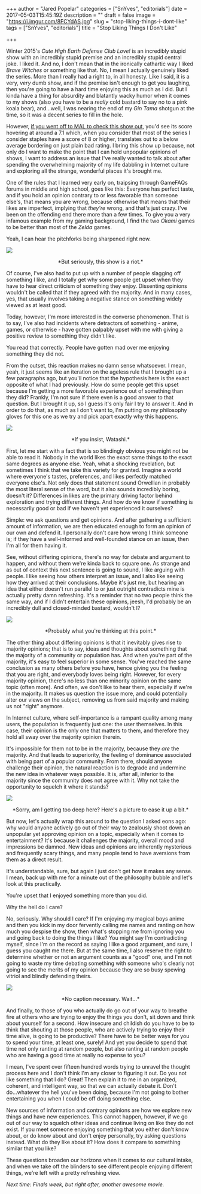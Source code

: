 +++
author = "Jared Popelar"
categories = ["SnYves", "editorials"]
date = 2017-05-03T15:45:19Z
description = ""
draft = false
image = "https://i.imgur.com/8FCYdAS.jpg"
slug = "stop-liking-things-i-dont-like"
tags = ["SnYves", "editorials"]
title = "Stop Liking Things I Don't Like"

+++


Winter 2015's *Cute High Earth Defense Club Love!* is an incredibly stupid show with an incredibly stupid premise and an incredibly stupid central joke. I liked it. And no, I don't mean that in the ironically cathartic way I liked *Brave Witches* or something like that. No, I mean I actually genuinely liked the series. More than I really had a right to, in all honesty. Like I said, it is a very, *very* dumb show, and if the premise isn't enough to get you laughing, then you're going to have a hard time enjoying this as much as I did. But I kinda have a thing for absurdity and blatantly wacky humor when it comes to my shows (also you have to be a *really* cold bastard to say no to a pink koala bear), and...well, I was nearing the end of my *Gin Tama* shotgun at the time, so it was a decent series to fill in the hole.

However, [if you went off to MAL to check this show out](https://myanimelist.net/anime/27727/Binan_Koukou_Chikyuu_Bouei-bu_LOVE), you'd see its score hovering at around a 7.1 which, when you consider that most of the series I consider staples have a score of 8 or higher, translates out to a below average bordering on just plain bad rating. I bring this show up because, not only do I want to make the point that I can hold unpopular opinions of shows, I want to address an issue that I've really wanted to talk about after spending the overwhelming majority of my life dabbling in Internet culture and exploring all the strange, wonderful places it's brought me.

One of the rules that I learned very early on, traipsing through GameFAQs forums in middle and high school, goes like this: Everyone has perfect taste, and if you hold an opinion contrary to or less favorable than someone else's, that means you are wrong, because otherwise that means that their likes are imperfect, implying that *they're* wrong, and that's just crazy. I've been on the offending end there more than a few times. To give you a very infamous example from my gaming background, I find the two *Okami* games to be better than most of the *Zelda* games. 

Yeah, I can hear the pitchforks being sharpened right now.

![](https://i.imgur.com/rGyZxLw.jpg)
<center>*But seriously, this show is a riot.*</center>

Of course, I've also had to put up with a number of people slagging off something I like, and I totally get why some people get upset when they have to hear direct criticism of something they enjoy. Dissenting opinions wouldn't be called that if they agreed with the majority. And in many cases, yes, that usually involves taking a negative stance on something widely viewed as at least good.

Today, however, I'm more interested in the converse phenomenon. That is to say, I've also had incidents where detractors of something - anime, games, or otherwise - have gotten palpably upset with me with giving a positive review to something they didn't like.

You read that correctly. People have gotten mad over me enjoying something they did not.

From the outset, this reaction makes no damn sense whatsoever. I mean, yeah, it just seems like an iteration on the ageless rule that I brought up a few paragraphs ago, but you'll notice that the hypothesis here is the exact opposite of what I had previously. How do some people get this upset because I'm getting a more favorable experience out of something than they did? Frankly, I'm not sure if there even is a good answer to that question. But I brought it up, so I guess it's only fair I try to answer it. And in order to do that, as much as I don't want to, I'm putting on my philosophy gloves for this one as we try and pick apart exactly why this happens.

![](https://i.imgur.com/qPNZgPz.jpg)
<center>*If you insist, Watashi.*</center>

First, let me start with a fact that is so blindingly obvious you might not be able to read it. Nobody in the world likes the exact same things to the exact same degrees as anyone else. Yeah, what a shocking revelation, but sometimes I think that we take this variety for granted. Imagine a world where everyone's tastes, preferences, and likes perfectly matched everyone else's. Not only does that statement sound Orwellian in probably the most literal sense of the word, but it also sounds incredibly boring, doesn't it? Differences in likes are the primary driving factor behind exploration and trying different things. And how do we know if something is necessarily good or bad if we haven't yet experienced it ourselves? 

Simple: we ask questions and get opinions. And after gathering a sufficient amount of information, we are then educated enough to form an opinion of our own and defend it. I personally don't care how wrong I think someone is; if they have a well-informed and well-founded stance on an issue, then I'm all for them having it. 

See, without differing opinions, there's no way for debate and argument to happen, and without them we're kinda back to square one. As strange and as out of context this next sentence is going to sound, I like arguing with people. I like seeing how others interpret an issue, and I also like seeing how they arrived at their conclusions. Maybe it's just me, but hearing an idea that either doesn't run parallel to or just outright contradicts mine is actually pretty damn refreshing. It's a reminder that no two people think the same way, and if I didn't entertain these opinions, jeesh, I'd probably be an incredibly dull and closed-minded bastard, wouldn't I?

![](https://i.imgur.com/cdr9ZUu.jpg)
<center>*Probably what you're thinking at this point.*</center>

The other thing about differing opinions is that it inevitably gives rise to majority opinions; that is to say, ideas and thoughts about something that the majority of a community or population has. And when you're part of the majority, it's easy to feel superior in some sense. You've reached the same conclusion as many others before you have, hence giving you the feeling that you are right, and everybody loves being right. However, for every majority opinion, there's no less than one minority opinion on the same topic (often more). And often, we don't like to hear them, especially if we're in the majority. It makes us question the issue more, and could potentially alter our views on the subject, removing us from said majority and making us not "right" anymore.

In Internet culture, where self-importance is a rampant quality among many users, the population is frequently just one: the user themselves. In this case, their opinion is the only one that matters to them, and therefore they hold all sway over the majority opinion therein. 

It's impossible for them not to be in the majority, because they *are* the majority. And that leads to superiority, the feeling of dominance associated with being part of a popular community. From there, should anyone challenge their opinion, the natural reaction is to degrade and undermine the new idea in whatever ways possible. It is, after all, inferior to the majority since the community does not agree with it. Why not take the opportunity to squelch it where it stands?

![](https://i.imgur.com/gcsoll2.jpg)
<center>*Sorry, am I getting too deep here? Here's a picture to ease it up a bit.*</center>

But now, let's actually wrap this around to the question I asked eons ago: why would anyone actively go out of their way to zealously shoot down an unpopular yet approving opinion on a topic, especially when it comes to entertainment? It's because it challenges the majority, overall mood and impressions be damned. New ideas and opinions are inherently mysterious and frequently scary things, and many people tend to have aversions from them as a direct result.

It's understandable, sure, but again I just don't get how it makes any sense. I mean, back up with me for a minute out of the philosophy bubble and let's look at this practically. 

You're upset that I enjoyed something more than you did. 

Why the hell do I care?

No, seriously. Why should I care? If I'm enjoying my magical boys anime and then you kick in my door fervently calling me names and ranting on how much you despise the show, then what's stopping me from ignoring you and going back to doing the things I like? You might say I'm contradicting myself, since I'm on the record as saying I like a good argument, and sure, I guess you caught me there. But at the same time, I also reserve the right to determine whether or not an argument counts as a "good" one, and I'm not going to waste my time debating something with someone who's clearly not going to see the merits of my opinion because they are so busy spewing vitriol and blindly defending theirs.

![](https://i.imgur.com/k8eGOKp.jpg)
<center>*No caption necessary. Wait...*</center>

And finally, to those of you who actually do go out of your way to breathe fire at others who are trying to enjoy the things you don't, sit down and think about yourself for a second. How insecure and childish do you have to be to think that shouting at those people, who are actively trying to enjoy their time alive, is going to be productive? There have to be better ways for you to spend your time, at least one, surely! And yet you decide to spend that time not only ranting at random people, but also ranting at random people who are having a good time at really no expense to you?

I mean, I've spent over fifteen hundred words trying to unravel the thought process here and I don't think I'm any closer to figuring it out. Do you not like something that I do? Great! Then explain it to me in an organized, coherent, and intelligent way, so that we can actually debate it. Don't do...whatever the hell you've been doing, because I'm not going to bother entertaining you when I could be off doing something else.

New sources of information and contrary opinions are how we explore new things and have new experiences. This cannot happen, however, if we go out of our way to squelch other ideas and continue living on like they do not exist. If you meet someone enjoying something that you either don't know about, or do know about and don't enjoy personally, try asking questions instead. What do they like about it? How does it compare to something similar that you like? 

These questions broaden our horizons when it comes to our cultural intake, and when we take off the blinders to see different people enjoying different things, we're left with a pretty refreshing view.

*Next time: Finals week, but right after, another awesome movie.*

